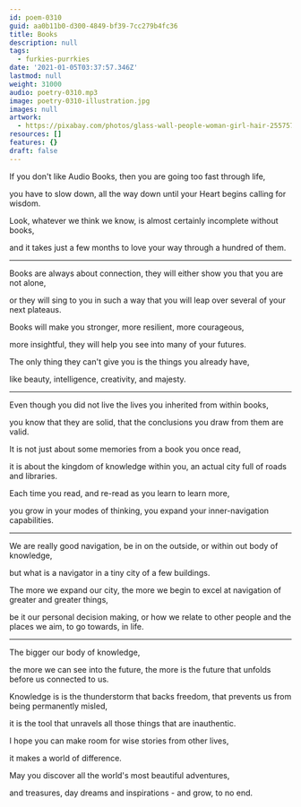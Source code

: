 ```yaml
---
id: poem-0310
guid: aa0b11b0-d300-4849-bf39-7cc279b4fc36
title: Books
description: null
tags:
  - furkies-purrkies
date: '2021-01-05T03:37:57.346Z'
lastmod: null
weight: 31000
audio: poetry-0310.mp3
image: poetry-0310-illustration.jpg
images: null
artwork:
  - https://pixabay.com/photos/glass-wall-people-woman-girl-hair-2557577/
resources: []
features: {}
draft: false
---
```


If you don't like Audio Books, then you are going too fast through life,

you have to slow down, all the way down until your Heart begins calling for wisdom.

Look, whatever we think we know, is almost certainly incomplete without books,

and it takes just a few months to love your way through a hundred of them.

---

Books are always about connection, they will either show you that you are not alone,

or they will sing to you in such a way that you will leap over several of your next plateaus.

Books will make you stronger, more resilient, more courageous,

more insightful, they will help you see into many of your futures.

The only thing they can't give you is the things you already have,

like beauty, intelligence, creativity, and majesty.

---

Even though you did not live the lives you inherited from within books,

you know that they are solid, that the conclusions you draw from them are valid.

It is not just about some memories from a book you once read,

it is about the kingdom of knowledge within you, an actual city full of roads and libraries.

Each time you read, and re-read as you learn to learn more,

you grow in your modes of thinking, you expand your inner-navigation capabilities.

---

We are really good navigation, be in on the outside, or within out body of knowledge,

but what is a navigator in a tiny city of a few buildings.

The more we expand our city, the more we begin to excel at navigation of greater and greater things,

be it our personal decision making, or how we relate to other people and the places we aim, to go towards, in life.

---

The bigger our body of knowledge,

the more we can see into the future, the more is the future that unfolds before us connected to us.

Knowledge is is the thunderstorm that backs freedom, that prevents us from being permanently misled,

it is the tool that unravels all those things that are inauthentic.

I hope you can make room for wise stories from other lives,

it makes a world of difference.

May you discover all the world's most beautiful adventures,

and treasures, day dreams and inspirations - and grow, to no end.
